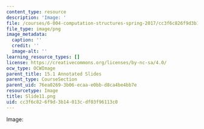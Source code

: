 ```yaml
---
content_type: resource
description: 'Image: '
file: /courses/6-004-computation-structures-spring-2017/cc3f6c826f9d3b14013cdf03f96113c0_Slide11.png
file_type: image/png
image_metadata:
  caption: ''
  credit: ''
  image-alt: ''
learning_resource_types: []
license: https://creativecommons.org/licenses/by-nc-sa/4.0/
ocw_type: OCWImage
parent_title: 15.1 Annotated Slides
parent_type: CourseSection
parent_uid: 76ea0269-3b06-ecaa-e0bb-d8ca4be4bb7e
resourcetype: Image
title: Slide11.png
uid: cc3f6c82-6f9d-3b14-013c-df03f96113c0
---
```

Image: 